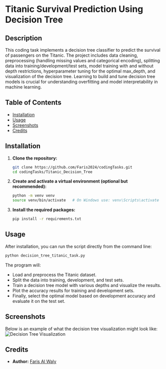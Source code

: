 

# Titanic Survival Prediction Using Decision Tree

## Description
This coding task implements a decision tree classifier to predict the survival of passengers on the Titanic. The project includes data cleaning, preprocessing (handling missing values and categorical encoding), splitting data into training/development/test sets, model training with and without depth restrictions, hyperparameter tuning for the optimal max_depth, and visualization of the decision tree. Learning to build and tune decision tree models is crucial for understanding overfitting and model interpretability in machine learning.

## Table of Contents
- [Installation](#installation)
- [Usage](#usage)
- [Screenshots](#screenshots)
- [Credits](#credits)

## Installation
1. **Clone the repository:**
   ```bash
   git clone https://github.com/Faris2024/codingTasks.git
   cd codingTasks/Titanic_Decision_Tree
   ```
2. **Create and activate a virtual environment (optional but recommended):**
   ```bash
   python -m venv venv
   source venv/bin/activate   # On Windows use: venv\Scripts\activate
   ```
3. **Install the required packages:**
   ```bash
   pip install -r requirements.txt
   ```

## Usage
After installation, you can run the script directly from the command line:
```bash
python decision_tree_titanic_task.py
```
The program will:
- Load and preprocess the Titanic dataset.
- Split the data into training, development, and test sets.
- Train a decision tree model with various depths and visualize the results.
- Plot the accuracy results for training and development sets.
- Finally, select the optimal model based on development accuracy and evaluate it on the test set.

## Screenshots
Below is an example of what the decision tree visualization might look like:
![Decision Tree Visualization](https://github.com/user-attachments/assets/4e800d73-fffb-46ae-8ca5-d92ee65d5fe4)

## Credits
- **Author:** [Faris Al Waly](https://github.com/Faris2024)

